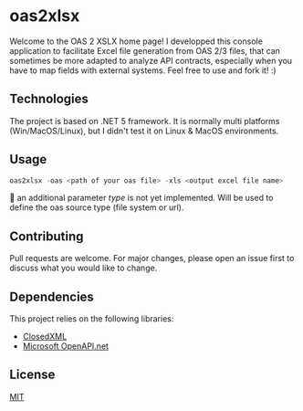 # oas2xlsx

Welcome to the OAS 2 XSLX home page! 
I developped this console application to facilitate Excel file generation from OAS 2/3 files, that can sometimes be more adapted to analyze API contracts, especially when you have to map fields with external systems. 
Feel free to use and fork it! :)

## Technologies
The project is based on .NET 5 framework.
It is normally multi platforms (Win/MacOS/Linux), but I didn't test it on Linux & MacOS environments.

## Usage

```csharp
oas2xlsx -oas <path of your oas file> -xls <output excel file name>
```

:construction: an additional parameter *type* is not yet implemented. Will be used to define the oas source type (file system or url).  

## Contributing
Pull requests are welcome. For major changes, please open an issue first to discuss what you would like to change.

## Dependencies

This project relies on the following libraries:
- [ClosedXML](https://github.com/ClosedXML/ClosedXML)
- [Microsoft OpenAPI.net](https://github.com/microsoft/OpenAPI.NET)

## License
[MIT](https://choosealicense.com/licenses/mit/)
